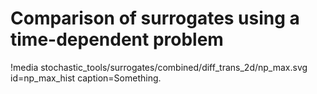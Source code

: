 # Comparison of surrogates using a time-dependent problem

!media stochastic_tools/surrogates/combined/diff_trans_2d/np_max.svg id=np_max_hist
       caption=Something.
